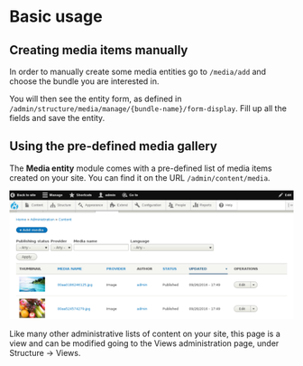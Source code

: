 # Basic usage



## Creating media items manually

In order to manually create some media entities go to ``` /media/add ``` and choose the bundle you are interested in.

You will then see the entity form, as defined in ``` /admin/structure/media/manage/{bundle-name}/form-display ```. Fill up all the fields and save the entity.


## Using the pre-defined media gallery

The **Media entity** module comes with a pre-defined list of media items created on your site. You can find it on the URL ``` /admin/content/media ```.

![](images/media_gallery.png)

Like many other administrative lists of content on your site, this page is a view and can be modified going to the Views administration page, under Structure -> Views.









